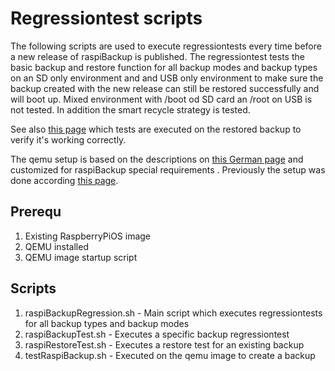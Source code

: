 # Regressiontest scripts

The following scripts are used to execute regressiontests every time before a new release of raspiBackup is published. The regressiontest tests the basic backup and restore function for all backup modes and backup types on an SD only environment and and USB only environment to make sure the backup created with the new release can still be restored successfully and will boot up.
Mixed environment with /boot od SD card an /root on USB is not tested. In addition the smart recycle strategy is tested.  

See also [this page](https://www.linux-tips-and-tricks.de/en/raspibackupcategorye/510-raspibackup-regressiontests-executed/) which tests are executed on the restored backup to verify it's working correctly.

The qemu setup is based on the descriptions on [this German page](https://crycode.de/raspberry-pi-4-emulieren-mit-qemu/) and customized for raspiBackup special requirements .
Previously the setup was done according [this page](https://www.linux-tips-and-tricks.de/en/raspberrye/310-how-to-emulate-raspberry-pi-on-kvm-2/).

## Prerequ

1. Existing RaspberryPiOS image
2. QEMU installed 
3. QEMU image startup script

## Scripts

1. raspiBackupRegression.sh - Main script which executes regressiontests for all backup types and backup modes
2. raspiBackupTest.sh - Executes a specific backup regressiontest
3. raspiRestoreTest.sh - Executes a restore test for an existing backup
4. testRaspiBackup.sh - Executed on the qemu image to create a backup
